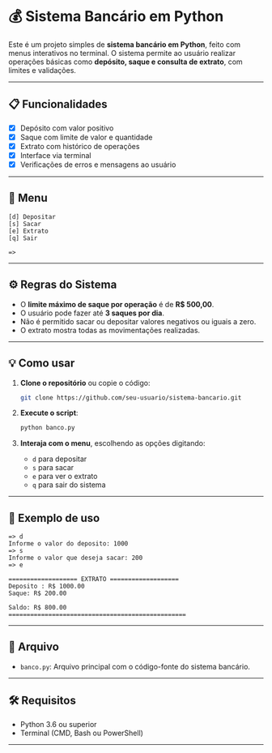 
# 💰 Sistema Bancário em Python

Este é um projeto simples de **sistema bancário em Python**, feito com menus interativos no terminal. O sistema permite ao usuário realizar operações básicas como **depósito, saque e consulta de extrato**, com limites e validações.

---

## 📋 Funcionalidades

- [x] Depósito com valor positivo  
- [x] Saque com limite de valor e quantidade  
- [x] Extrato com histórico de operações  
- [x] Interface via terminal  
- [x] Verificações de erros e mensagens ao usuário  

---

## 🧾 Menu

```
[d] Depositar
[s] Sacar
[e] Extrato
[q] Sair

=>
```

---

## ⚙️ Regras do Sistema

- O **limite máximo de saque por operação** é de **R$ 500,00**.
- O usuário pode fazer até **3 saques por dia**.
- Não é permitido sacar ou depositar valores negativos ou iguais a zero.
- O extrato mostra todas as movimentações realizadas.
  
---

## 💡 Como usar

1. **Clone o repositório** ou copie o código:
   ```bash
   git clone https://github.com/seu-usuario/sistema-bancario.git
   ```

2. **Execute o script**:
   ```bash
   python banco.py
   ```

3. **Interaja com o menu**, escolhendo as opções digitando:
   - `d` para depositar
   - `s` para sacar
   - `e` para ver o extrato
   - `q` para sair do sistema

---

## 🧠 Exemplo de uso

```
=> d
Informe o valor do deposito: 1000
=> s
Informe o valor que deseja sacar: 200
=> e

=================== EXTRATO ===================
Deposito : R$ 1000.00
Saque: R$ 200.00

Saldo: R$ 800.00
=================================================
```

---

## 📁 Arquivo

- `banco.py`: Arquivo principal com o código-fonte do sistema bancário.

---

## 🛠 Requisitos

- Python 3.6 ou superior
- Terminal (CMD, Bash ou PowerShell)

---


